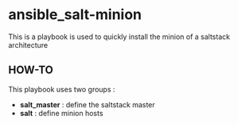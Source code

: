 ansible_salt-minion
===================

This is a playbook is used to quickly install the minion of a saltstack architecture

## HOW-TO

This playbook uses two groups :
  - **salt_master** : define the saltstack master
  - **salt** : define minion hosts
